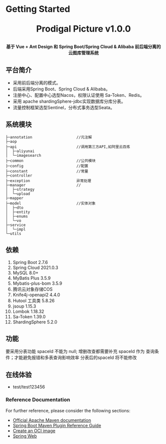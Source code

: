 # Getting Started
<p align="center">

[//]: # (	<img alt="logo" src="https://oscimg.oschina.net/oscnet/up-b99b286755aef70355a7084753f89cdb7c9.png">)
</p>
<h1 align="center" style="margin: 30px 0 30px; font-weight: bold;">Prodigal Picture v1.0.0</h1>
<h4 align="center">基于 Vue + Ant Design  和 Spring Boot/Spring Cloud & Alibaba 前后端分离的云图库管理系统</h4>

## 平台简介
* 采用前后端分离的模式。
* 后端采用Spring Boot、Spring Cloud & Alibaba。
* 注册中心、配置中心选型Nacos，权限认证使用 Sa-Token、Redis。
* 采用 apache shardingSphere-jdbc实现数据库分库分表。
* 流量控制框架选型Sentinel，分布式事务选型Seata。

## 系统模块

~~~
├─annotation                    //元注解
├─aop      
├─api                           //调用第三方API,如阿里云百炼
│  ├─aliyunai
│  └─imagesearch
├─common                        //公共模块
├─config                        //配置
├─constant                      //常量
├─controller    
├─exception                     异常处理
├─manager                       //
│  ├─strategy
│  └─upload
├─mapper
├─model                         //实体对象
│  ├─dto
│  ├─entity
│  ├─enums
│  └─vo
├─service
│  └─impl
└─utils
~~~
## 依赖
1. Spring Boot 2.7.6
2. Spring Cloud 2021.0.3
3. MySQL 8.0+
4. MyBatis Plus 3.5.9
5. Mybatis-plus-bom  3.5.9
6. 腾讯云对象存储COS
7. Knife4j-openapi2  4.4.0
8. Hutool 工具类  5.8.26
9. jsoup  1.15.3
10. Lombok 1.18.32
11. Sa-Token 1.39.0
12. ShardingSphere 5.2.0


## 功能

要采用分表功能
 spaceId 不能为 null;
    增删改查都需要补充 spaceId 作为 查询条件；才能避免报错和多表查询影响效率
    分表后的spaceId 将不能修改
## 在线体验

- test/test123456

[//]: # (演示地址：http://ruoyi.vip  )
### Reference Documentation
For further reference, please consider the following sections:

* [Official Apache Maven documentation](https://maven.apache.org/guides/index.html)
* [Spring Boot Maven Plugin Reference Guide](https://docs.spring.io/spring-boot/docs/2.7.6/maven-plugin/reference/html/)
* [Create an OCI image](https://docs.spring.io/spring-boot/docs/2.7.6/maven-plugin/reference/html/#build-image)
* [Spring Web](https://docs.spring.io/spring-boot/docs/2.7.6/reference/htmlsingle/#web)
